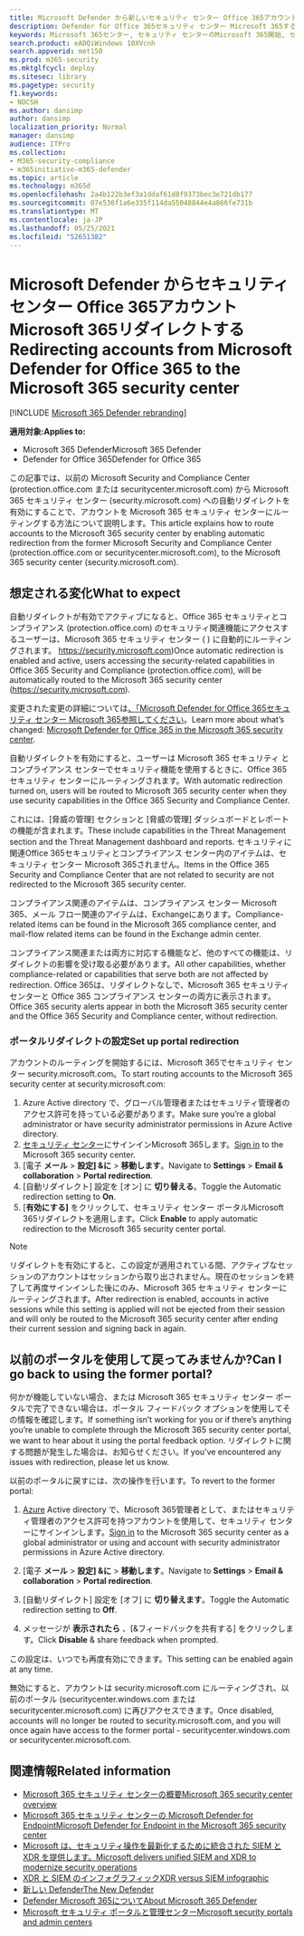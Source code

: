 ```yaml
---
title: Microsoft Defender から新しいセキュリティ センター Office 365アカウントをMicrosoft 365する
description: Defender for Office 365セキュリティ センター Microsoft 365する方法。
keywords: Microsoft 365センター, セキュリティ センターのMicrosoft 365開始, セキュリティ センターのリダイレクト
search.product: eADQiWindows 10XVcnh
search.appverid: met150
ms.prod: m365-security
ms.mktglfcycl: deploy
ms.sitesec: library
ms.pagetype: security
f1.keywords:
- NOCSH
ms.author: dansimp
author: dansimp
localization_priority: Normal
manager: dansimp
audience: ITPro
ms.collection:
- M365-security-compliance
- m365initiative-m365-defender
ms.topic: article
ms.technology: m365d
ms.openlocfilehash: 2a4b122b3ef3a1ddaf61d8f9373bec3e721db177
ms.sourcegitcommit: 07e536f1a6e335f114da55048844e4a866fe731b
ms.translationtype: MT
ms.contentlocale: ja-JP
ms.lasthandoff: 05/25/2021
ms.locfileid: "52651382"
---
```

# <a name="redirecting-accounts-from-microsoft-defender-for-office-365-to-the-microsoft-365-security-center"></a><span data-ttu-id="227e7-104">Microsoft Defender からセキュリティ センター Office 365アカウントMicrosoft 365リダイレクトする</span><span class="sxs-lookup"><span data-stu-id="227e7-104">Redirecting accounts from Microsoft Defender for Office 365 to the Microsoft 365 security center</span></span>

[!INCLUDE [Microsoft 365 Defender rebranding](../includes/microsoft-defender.md)]

<span data-ttu-id="227e7-105">**適用対象:**</span><span class="sxs-lookup"><span data-stu-id="227e7-105">**Applies to:**</span></span>

- <span data-ttu-id="227e7-106">Microsoft 365 Defender</span><span class="sxs-lookup"><span data-stu-id="227e7-106">Microsoft 365 Defender</span></span>
- <span data-ttu-id="227e7-107">Defender for Office 365</span><span class="sxs-lookup"><span data-stu-id="227e7-107">Defender for Office 365</span></span>

<span data-ttu-id="227e7-108">この記事では、以前の Microsoft Security and Compliance Center (protection.office.com または securitycenter.microsoft.com) から Microsoft 365 セキュリティ センター (security.microsoft.com) への自動リダイレクトを有効にすることで、アカウントを Microsoft 365 セキュリティ センターにルーティングする方法について説明します。</span><span class="sxs-lookup"><span data-stu-id="227e7-108">This article explains how to route accounts to the Microsoft 365 security center by enabling automatic redirection from the former Microsoft Security and Compliance Center (protection.office.com or securitycenter.microsoft.com), to the Microsoft 365 security center (security.microsoft.com).</span></span>

## <a name="what-to-expect"></a><span data-ttu-id="227e7-109">想定される変化</span><span class="sxs-lookup"><span data-stu-id="227e7-109">What to expect</span></span>
<span data-ttu-id="227e7-110">自動リダイレクトが有効でアクティブになると、Office 365 セキュリティとコンプライアンス (protection.office.com) のセキュリティ関連機能にアクセスするユーザーは、Microsoft 365 セキュリティ センター ( ) に自動的にルーティングされます。 https://security.microsoft.com)</span><span class="sxs-lookup"><span data-stu-id="227e7-110">Once automatic redirection is enabled and active, users accessing the security-related capabilities in  Office 365 Security and Compliance (protection.office.com), will be automatically routed to the Microsoft 365 security center (https://security.microsoft.com).</span></span>  

<span data-ttu-id="227e7-111">変更された変更の詳細については[、「Microsoft Defender for Office 365セキュリティ センター Microsoft 365参照してください](microsoft-365-security-center-mdo.md)。</span><span class="sxs-lookup"><span data-stu-id="227e7-111">Learn more about what’s changed: [Microsoft Defender for Office 365 in the Microsoft 365 security center](microsoft-365-security-center-mdo.md).</span></span>

<span data-ttu-id="227e7-112">自動リダイレクトを有効にすると、ユーザーは Microsoft 365 セキュリティ とコンプライアンス センターでセキュリティ機能を使用するときに、Office 365 セキュリティ センターにルーティングされます。</span><span class="sxs-lookup"><span data-stu-id="227e7-112">With automatic redirection turned on, users will be routed to Microsoft 365 security center when they use security capabilities in the Office 365 Security and Compliance Center.</span></span>

<span data-ttu-id="227e7-113">これには、[脅威の管理] セクションと [脅威の管理] ダッシュボードとレポートの機能が含まれます。</span><span class="sxs-lookup"><span data-stu-id="227e7-113">These include capabilities in the Threat Management section and the Threat Management dashboard and reports.</span></span> <span data-ttu-id="227e7-114">セキュリティに関連Office 365セキュリティとコンプライアンス センター内のアイテムは、セキュリティ センター Microsoft 365されません。</span><span class="sxs-lookup"><span data-stu-id="227e7-114">Items in the Office 365 Security and Compliance Center that are not related to security are not redirected to the Microsoft 365 security center.</span></span>

<span data-ttu-id="227e7-115">コンプライアンス関連のアイテムは、コンプライアンス センター Microsoft 365、メール フロー関連のアイテムは、Exchangeにあります。</span><span class="sxs-lookup"><span data-stu-id="227e7-115">Compliance-related items can be found in the Microsoft 365 compliance center, and mail-flow related items can be found in the Exchange admin center.</span></span>

<span data-ttu-id="227e7-116">コンプライアンス関連または両方に対応する機能など、他のすべての機能は、リダイレクトの影響を受け取る必要があります。</span><span class="sxs-lookup"><span data-stu-id="227e7-116">All other capabilities, whether compliance-related or capabilities that serve both are not affected by redirection.</span></span> <span data-ttu-id="227e7-117">Office 365は、リダイレクトなしで、Microsoft 365 セキュリティ センターと Office 365 コンプライアンス センターの両方に表示されます。</span><span class="sxs-lookup"><span data-stu-id="227e7-117">Office 365 security alerts appear in both the Microsoft 365 security center and the Office 365 Security and Compliance center, without redirection.</span></span>  

### <a name="set-up-portal-redirection"></a><span data-ttu-id="227e7-118">ポータルリダイレクトの設定</span><span class="sxs-lookup"><span data-stu-id="227e7-118">Set up portal redirection</span></span>
<span data-ttu-id="227e7-119">アカウントのルーティングを開始するには、Microsoft 365でセキュリティ センター security.microsoft.com。</span><span class="sxs-lookup"><span data-stu-id="227e7-119">To start routing accounts to the Microsoft 365 security center at security.microsoft.com:</span></span>

1. <span data-ttu-id="227e7-120">Azure Active directory で、グローバル管理者またはセキュリティ管理者のアクセス許可を持っている必要があります。</span><span class="sxs-lookup"><span data-stu-id="227e7-120">Make sure you’re a global administrator or have security administrator permissions in Azure Active directory.</span></span>
2. <span data-ttu-id="227e7-121">[セキュリティ センター](https://security.microsoft.com/)にサインインMicrosoft 365します。</span><span class="sxs-lookup"><span data-stu-id="227e7-121">[Sign in](https://security.microsoft.com/) to the Microsoft 365 security center.</span></span>
3. <span data-ttu-id="227e7-122">[電子 **メール**  >  **設定] &に**  >  **移動します**。</span><span class="sxs-lookup"><span data-stu-id="227e7-122">Navigate to **Settings** > **Email & collaboration** > **Portal redirection**.</span></span>  
4. <span data-ttu-id="227e7-123">[自動リダイレクト] 設定を [オン] に **切り替える**。</span><span class="sxs-lookup"><span data-stu-id="227e7-123">Toggle the Automatic redirection setting to **On**.</span></span>
5. <span data-ttu-id="227e7-124">[**有効にする]** をクリックして、セキュリティ センター ポータルMicrosoft 365リダイレクトを適用します。</span><span class="sxs-lookup"><span data-stu-id="227e7-124">Click **Enable** to apply automatic redirection to the Microsoft 365 security center portal.</span></span>

> [!NOTE]
> <span data-ttu-id="227e7-125">リダイレクトを有効にすると、この設定が適用されている間、アクティブなセッションのアカウントはセッションから取り出されません。現在のセッションを終了して再度サインインした後にのみ、Microsoft 365 セキュリティ センターにルーティングされます。</span><span class="sxs-lookup"><span data-stu-id="227e7-125">After redirection is enabled, accounts in active sessions while this setting is applied will not be ejected from their session and will only be routed to the Microsoft 365 security center after ending their current session and signing back in again.</span></span>

## <a name="can-i-go-back-to-using-the-former-portal"></a><span data-ttu-id="227e7-126">以前のポータルを使用して戻ってみませんか?</span><span class="sxs-lookup"><span data-stu-id="227e7-126">Can I go back to using the former portal?</span></span>
<span data-ttu-id="227e7-127">何かが機能していない場合、または Microsoft 365 セキュリティ センター ポータルで完了できない場合は、ポータル フィードバック オプションを使用してその情報を確認します。</span><span class="sxs-lookup"><span data-stu-id="227e7-127">If something isn’t working for you or if there’s anything you’re unable to complete through the Microsoft 365 security center portal, we want to hear about it using the portal feedback option.</span></span> <span data-ttu-id="227e7-128">リダイレクトに関する問題が発生した場合は、お知らせください。</span><span class="sxs-lookup"><span data-stu-id="227e7-128">If you’ve encountered any issues with redirection, please let us know.</span></span>

<span data-ttu-id="227e7-129">以前のポータルに戻すには、次の操作を行います。</span><span class="sxs-lookup"><span data-stu-id="227e7-129">To revert to the former portal:</span></span>

1. <span data-ttu-id="227e7-130">[Azure](https://security.microsoft.com/) Active directory で、Microsoft 365管理者として、またはセキュリティ管理者のアクセス許可を持つアカウントを使用して、セキュリティ センターにサインインします。</span><span class="sxs-lookup"><span data-stu-id="227e7-130">[Sign in](https://security.microsoft.com/) to the Microsoft 365 security center as a global administrator or using and account with security administrator permissions in Azure Active directory.</span></span>

2. <span data-ttu-id="227e7-131">[電子 **メール**  >  **設定] &に**  >  **移動します**。</span><span class="sxs-lookup"><span data-stu-id="227e7-131">Navigate to **Settings** > **Email & collaboration** > **Portal redirection**.</span></span>   

3. <span data-ttu-id="227e7-132">[自動リダイレクト] 設定を [オフ] に **切り替えます**。</span><span class="sxs-lookup"><span data-stu-id="227e7-132">Toggle the Automatic redirection setting to **Off**.</span></span>

4. <span data-ttu-id="227e7-133">メッセージが **表示されたら** 、[&フィードバックを共有する] をクリックします。</span><span class="sxs-lookup"><span data-stu-id="227e7-133">Click **Disable** & share feedback when prompted.</span></span>

<span data-ttu-id="227e7-134">この設定は、いつでも再度有効にできます。</span><span class="sxs-lookup"><span data-stu-id="227e7-134">This setting can be enabled again at any time.</span></span>

<span data-ttu-id="227e7-135">無効にすると、アカウントは security.microsoft.com にルーティングされ、以前のポータル (securitycenter.windows.com または securitycenter.microsoft.com) に再びアクセスできます。</span><span class="sxs-lookup"><span data-stu-id="227e7-135">Once disabled, accounts will no longer be routed to security.microsoft.com, and you will once again have access to the former portal - securitycenter.windows.com or securitycenter.microsoft.com.</span></span>

## <a name="related-information"></a><span data-ttu-id="227e7-136">関連情報</span><span class="sxs-lookup"><span data-stu-id="227e7-136">Related information</span></span>
- [<span data-ttu-id="227e7-137">Microsoft 365 セキュリティ センターの概要</span><span class="sxs-lookup"><span data-stu-id="227e7-137">Microsoft 365 security center overview</span></span>](overview-security-center.md)
- [<span data-ttu-id="227e7-138">Microsoft 365 セキュリティ センターの Microsoft Defender for Endpoint</span><span class="sxs-lookup"><span data-stu-id="227e7-138">Microsoft Defender for Endpoint in the Microsoft 365 security center</span></span>](microsoft-365-security-center-mde.md)
- [<span data-ttu-id="227e7-139">Microsoft は、セキュリティ操作を最新化するために統合された SIEM と XDR を提供します。</span><span class="sxs-lookup"><span data-stu-id="227e7-139">Microsoft delivers unified SIEM and XDR to modernize security operations</span></span>](https://www.microsoft.com/security/blog/?p=91813) 
- [<span data-ttu-id="227e7-140">XDR と SIEM のインフォグラフィック</span><span class="sxs-lookup"><span data-stu-id="227e7-140">XDR versus SIEM infographic</span></span>](https://afrait.com/blog/xdr-versus-siem/) 
- [<span data-ttu-id="227e7-141">新しい Defender</span><span class="sxs-lookup"><span data-stu-id="227e7-141">The New Defender</span></span>](https://afrait.com/blog/the-new-defender/) 
- [<span data-ttu-id="227e7-142">Defender Microsoft 365について</span><span class="sxs-lookup"><span data-stu-id="227e7-142">About Microsoft 365 Defender</span></span>](https://www.microsoft.com/microsoft-365/security/microsoft-365-defender) 
- [<span data-ttu-id="227e7-143">Microsoft セキュリティ ポータルと管理センター</span><span class="sxs-lookup"><span data-stu-id="227e7-143">Microsoft security portals and admin centers</span></span>](portals.md)
